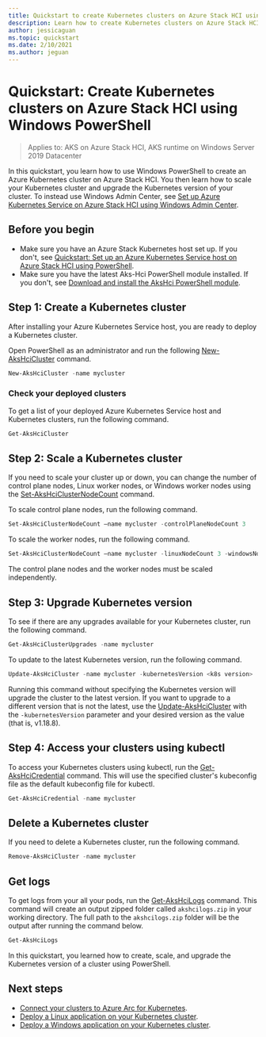 ```yaml
---
title: Quickstart to create Kubernetes clusters on Azure Stack HCI using Windows PowerShell
description: Learn how to create Kubernetes clusters on Azure Stack HCI with Windows PowerShell
author: jessicaguan
ms.topic: quickstart
ms.date: 2/10/2021
ms.author: jeguan
---
```


# Quickstart: Create Kubernetes clusters on Azure Stack HCI using Windows PowerShell

> Applies to: AKS on Azure Stack HCI, AKS runtime on Windows Server 2019 Datacenter

In this quickstart, you learn how to use Windows PowerShell to create an Azure Kubernetes cluster on Azure Stack HCI. You then learn how to scale your Kubernetes cluster and upgrade the Kubernetes version of your cluster. To instead use Windows Admin Center, see [Set up Azure Kubernetes Service on Azure Stack HCI using Windows Admin Center](setup.md).

## Before you begin

 - Make sure you have an Azure Stack Kubernetes host set up. If you don't, see [Quickstart: Set up an Azure Kubernetes Service host on Azure Stack HCI using PowerShell](./setup-powershell.md).
 - Make sure you have the latest Aks-Hci PowerShell module installed. If you don't, see [Download and install the AksHci PowerShell module](./setup-powershell.md#step-1-download-and-install-the-akshci-powershell-module).

## Step 1: Create a Kubernetes cluster

After installing your Azure Kubernetes Service host, you are ready to deploy a Kubernetes cluster.

Open PowerShell as an administrator and run the following [New-AksHciCluster](./new-akshcicluster) command.

```powershell
New-AksHciCluster -name mycluster
```

### Check your deployed clusters

To get a list of your deployed Azure Kubernetes Service host and Kubernetes clusters, run the following command.

```powershell
Get-AksHciCluster
```

## Step 2: Scale a Kubernetes cluster

If you need to scale your cluster up or down, you can change the number of control plane nodes, Linux worker nodes, or Windows worker nodes using the [Set-AksHciClusterNodeCount](./set-akshciclusternodecount) command.

To scale control plane nodes, run the following command.

```powershell
Set-AksHciClusterNodeCount –name mycluster -controlPlaneNodeCount 3
```

To scale the worker nodes, run the following command.

```powershell
Set-AksHciClusterNodeCount –name mycluster -linuxNodeCount 3 -windowsNodeCount 1
```

The control plane nodes and the worker nodes must be scaled independently.

## Step 3: Upgrade Kubernetes version

To see if there are any upgrades available for your Kubernetes cluster, run the following command.

```powershell
Get-AksHciClusterUpgrades -name mycluster
```

To update to the latest Kubernetes version, run the following command.

```powershell
Update-AksHciCluster -name mycluster -kubernetesVersion <k8s version>
```

Running this command without specifying the Kubernetes version will upgrade the cluster to the latest version. If you want to upgrade to a different version that is not the latest, use the [Update-AksHciCluster](./update-akshcicluster) with the `-kubernetesVersion` parameter and your desired version as the value (that is, v1.18.8).

## Step 4: Access your clusters using kubectl

To access your Kubernetes clusters using kubectl, run the [Get-AksHciCredential](./get-akshcicredential) command. This will use the specified cluster's kubeconfig file as the default kubeconfig file for kubectl.

```powershell
Get-AksHciCredential -name mycluster
```

## Delete a Kubernetes cluster

If you need to delete a Kubernetes cluster, run the following command.

```powershell
Remove-AksHciCluster -name mycluster
```

## Get logs

To get logs from your all your pods, run the [Get-AksHciLogs](./get-akshcilogs) command. This command will create an output zipped folder called `akshcilogs.zip` in your working directory. The full path to the `akshcilogs.zip` folder will be the output after running the command below.

```powershell
Get-AksHciLogs
```

In this quickstart, you learned how to create, scale, and upgrade the Kubernetes version of a cluster using PowerShell.

## Next steps

- [Connect your clusters to Azure Arc for Kubernetes](./connect-to-arc.md).
- [Deploy a Linux application on your Kubernetes cluster](./deploy-linux-application.md).
- [Deploy a Windows application on your Kubernetes cluster](./deploy-windows-application.md).
